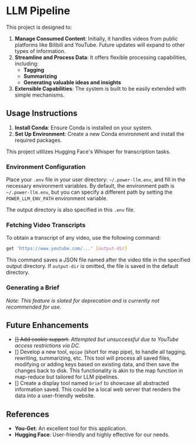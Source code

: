 # LLM Pipeline

This project is designed to:

1. **Manage Consumed Content**: Initially, it handles videos from public platforms like Bilibili and YouTube. Future updates will expand to other types of information.
2. **Streamline and Process Data**: It offers flexible processing capabilities, including:
   - **Tagging**
   - **Summarizing**
   - **Generating valuable ideas and insights**
3. **Extensible Capabilities**: The system is built to be easily extended with simple mechanisms.

## Usage Instructions

1. **Install Conda**: Ensure Conda is installed on your system.
2. **Set Up Environment**: Create a new Conda environment and install the required packages.

This project utilizes Hugging Face's Whisper for transcription tasks.

### Environment Configuration

Place your `.env` file in your user directory: `~/.power-llm.env`, and fill in the necessary environment variables. By default, the environment path is `~/.power-llm.env`, but you can specify a different path by setting the `POWER_LLM_ENV_PATH` environment variable.

The output directory is also specified in this `.env` file.

### Fetching Video Transcripts

To obtain a transcript of any video, use the following command:

```bash
get 'https://www.youtube.com/...' [output-dir]
```

This command saves a JSON file named after the video title in the specified output directory. If `output-dir` is omitted, the file is saved in the default directory.

### Generating a Brief

*Note: This feature is slated for deprecation and is currently not recommended for use.*

## Future Enhancements

- ~~[] Add cookie support.~~ *Attempted but unsuccessful due to YouTube access restrictions via DC.*
- [] Develop a new tool, `mpipe` (short for map pipe), to handle all tagging, rewriting, summarizing, etc. This tool will process all saved files, modifying or adding keys based on existing data, and then save the changes back to disk. This functionality is akin to the map function in map-reduce but tailored for LLM pipelines.
- [] Create a display tool named `brief` to showcase all abstracted information saved. This could be a local web server that renders the data into a user-friendly website.

## References

- **You-Get**: An excellent tool for this application.
- **Hugging Face**: User-friendly and highly effective for our needs.
